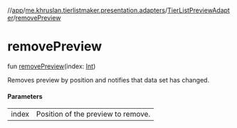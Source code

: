 //[app](../../../index.md)/[me.khruslan.tierlistmaker.presentation.adapters](../index.md)/[TierListPreviewAdapter](index.md)/[removePreview](remove-preview.md)

# removePreview

fun [removePreview](remove-preview.md)(index: [Int](https://kotlinlang.org/api/latest/jvm/stdlib/kotlin/-int/index.html))

Removes preview by position and notifies that data set has changed.

#### Parameters

| | |
|---|---|
| index | Position of the preview to remove. |

